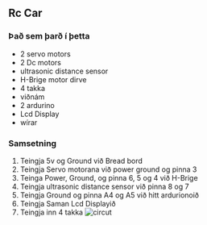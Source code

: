 ## Rc Car
### Það sem þarð í þetta
 * 2 servo motors
 * 2 Dc motors
 * ultrasonic distance sensor
 * H-Brige motor dirve
 * 4 takka 
 * viðnám
 * 2 ardurino
 * Lcd Display
 * wírar
### Samsetning
  1. Teingja 5v og Ground við Bread bord
  1. Teingja Servo motorana við power ground og pinna 3
  1. Teinga Power, Ground, og pinna 6, 5 og 4 við H-Brige 
  1. Teingja ultrasonic distance sensor við pinna 8 og 7
  1. Teingja Ground og pinna A4 og A5 við hitt ardurionoið
  1. Teingja Saman Lcd Displayið
  1. Teingja inn 4 takka
![circut](https://github.com/Tardis2105/Verksmidja/blob/master/Rc%20car/Citcut.png)

